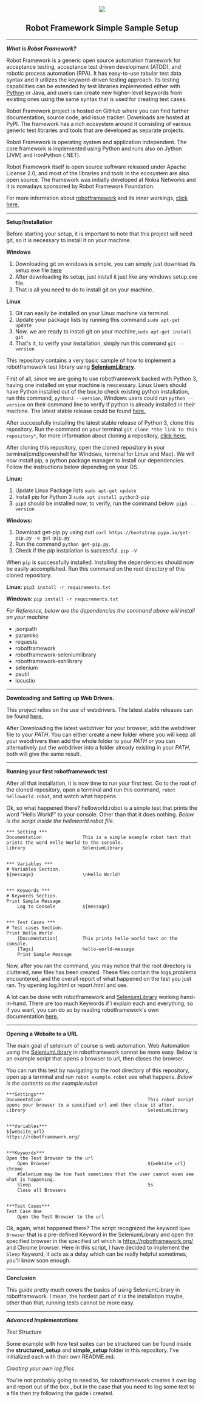 <p align="center"><img src="https://avatars2.githubusercontent.com/u/574284?s=200&v=4"/></p>
<h2 align="center">Robot Framework Simple Sample Setup</h2>



---
**_What is Robot Framework?_**

Robot Framework is a generic open source automation framework for acceptance testing, acceptance test driven development (ATDD), and robotic process automation (RPA). It has easy-to-use tabular test data syntax and it utilizes the keyword-driven testing approach. Its testing capabilities can be extended by test libraries implemented either with [Python](https://www.python.org/) or Java, and users can create new higher-level keywords from existing ones using the same syntax that is used for creating test cases.

Robot Framework project is hosted on GitHub where you can find further documentation, source code, and issue tracker. Downloads are hosted at PyPI. The framework has a rich ecosystem around it consisting of various generic test libraries and tools that are developed as separate projects.

Robot Framework is operating system and application independent. The core framework is implemented using Python and runs also on Jython (JVM) and IronPython (.NET).

Robot Framework itself is open source software released under Apache License 2.0, and most of the libraries and tools in the ecosystem are also open source. The framework was initially developed at Nokia Networks and it is nowadays sponsored by Robot Framework Foundation.

For more information about [robotframework](https://robotframework.org/) and its inner workings, [click here.](https://robotframework.org/)


---
**Setup/Installation**

Before starting your setup, it is important to note that this project will need git, so it is necessary to install it on your machine. 

**Windows**
1. Downloading git on windows is simple, you can simply just download its setup.exe file [here](https://git-scm.com/)
2. After downloading its setup, just install it just like any windows setup.exe file.
3. That is all you need to do to install git on your machine.


**Linux**
1. Git can easily be installed on your Linux machine via terminal.
2. Update your package lists by running this command `sudo apt-get update`
3. Now, we are ready to install git on your machine,`sudo apt-get install git`
4. That's it, to verify your installation, simply run this command `git --version`

This repository contains a very basic sample of how to implement a robotframework test library using [**SeleniumLibrary**](https://github.com/robotframework/SeleniumLibrary/). 

First of all, since we are going to use robotframework backed with Python 3, having one installed on your machine is nescessary. Linux Users should have Python installed out of the box,to check existing python installation, run this command, `python3 --version`, Windows users could run `python --version` on their command line to verify if python is already installed in their machine. The latest stable release could be found [here.](https://www.python.org/downloads/)

After successfully installing the latest stable release of Python 3, clone this repository. Run the command on your terminal `git clone *the link to this repository*`, for more information about cloning a repository, [click here.](https://help.github.com/en/articles/cloning-a-repository)

After cloning this repository, open the cloned repository in your terminal(cmd/powershell for Windows, terminal for Linux and Mac). We will now install pip, a python package manager to install our dependencies. Follow the instructions below depending on your OS.

**Linux:**
1. Update Linux Package lists `sudo apt-get update`
2.  Install pip for Python 3 `sudo apt install python3-pip`
3.  `pip3` should be installed now, to verify, run the command below. `pip3 --version`

**Windows:**
1. Download get-pip.py using curl `curl https://bootstrap.pypa.io/get-pip.py -o get-pip.py`
2. Run the command `python get-pip.py`.
3. Check if the pip installation is successful. `pip -V`

When `pip` is successfully installed. Installing the dependencies should now be easily accomplished. Run this command on the root directory of this cloned repository. 

**Linux:** `pip3 install -r requirements.txt`

**Windows:** `pip install -r requirements.txt`

_For Reference, below are the dependencies the command above will install on your machine_
* jsonpath
* paramiko
* requests
* robotframework
* robotframework-seleniumlibrary
* robotframework-sshlibrary
* selenium
* psutil
* locustio


---
**Downloading and Setting up Web Drivers.**

This project relies on the use of webdrivers. The latest stable releases can be found [here.](https://www.seleniumhq.org/download/)

After Downloading the latest webdriver for your browser, add the webdriver file to your _PATH_. You can either create a new folder where you will keep all your webdrivers then add the whole folder to your _PATH_ or you can alternatively put the webdriver into a folder already existing in your _PATH_, both will give the same result.

---
**Running your first robotframework test**

After all that installation, it is now time to run your first test. 
Go to the root of the cloned repository, open a terminal and run this command, `robot helloworld.robot`, and watch what happens.

Ok, so what happened there? helloworld.robot is a simple test that prints the word "Hello World!" to your console. Other than that it does nothing. _Below is the script inside the helloworld.robot file._ 

```robotframework
*** Setting ***
Documentation               This is a simple example robot test that prints the word Hello World to the console.
Library                     SeleniumLibrary


*** Variables ***
# Variables Section.
${message}                  \nHello World!     							


*** Keywords ***
# Keywords Section.
Print Sample Message																
    Log to Console          ${message} 									
    

*** Test Cases ***
# Test cases Section.
Print Hello World
    [Documentation]         This prints hello world text on the console.			
    [Tags]                  hello-world-message																			
    Print Sample Message																
```

Now, after you ran the command, you may notice that the root directory is cluttered, new files has been created. These files contain the logs,problems encountered, and the overall report of what happened on the test you just ran. Try opening log.html or report.html and see.

A lot can be done with robotframework and [SeleniumLibrary](https://github.com/robotframework/SeleniumLibrary/) working hand-in-hand. There are too much Keywords if I explain each and everything, so if you want, you can do so by reading robotframework's own documentation [here.](http://robotframework.org/SeleniumLibrary/SeleniumLibrary.html)


---
**Opening a Website to a URL**

The main goal of selenium of course is web automation. Web Automation using the [SeleniumLibrary](https://github.com/robotframework/SeleniumLibrary/) in robotframework cannot be more easy. Below is an example script that opens a browser to url, then closes the browser.

You can run this test by navigating to the root directory of this repository, open up a terminal and run `robot example.robot` see what happens. _Below is the contents os the example.robot_

```robotframework
***Settings***
Documentation                                       This robot script opens your browser to a specified url and then close it after.
Library                                             SeleniumLibrary


***Variables***
${website_url}                                      https://robotframework.org/


***Keywords***
Open the Test Browser to the url
    Open Browser                                    ${website_url}                  chrome
    #Selenium may be too fast sometimes that the user cannot even see what is happening.
    Sleep                                           5s
    Close all Browsers


***Test Cases***
Test Case One
    Open the Test Browser to the url
```

Ok, again, what happened there? The script recognized the keyword `Open Browser` that is a pre-defined Keyword in the SeleniumLibrary and open the specified browser in the specified url which is https://robotframework.org/ and Chrome browser. Here in this script, I have decided to implement the `Sleep` Keyword, it acts as a delay which can be really helpful sometimes, you'll know soon enough.



---
**Conclusion**

This guide pretty much covers the basics of using SeleniumLibrary in robotframework. I mean, the hardest part of it is the installation maybe, other than that, running tests cannot be more easy. 


---
**_Advanced Implementations_**


_Test Structure_

Some example with how test suites can be structured can be found inside the **structured_setup** and **simple_setup** folder in this repository. I've initialized each with their own README.md.


_Creating your own log files_

You're not probably going to need to, for robotframework creates it own log and report out of the box , but in the case that you need to log some text to a file then try following the guide i created.


